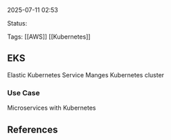 2025-07-11 02:53

Status:

Tags: [[AWS]] [[Kubernetes]]

## EKS
Elastic Kubernetes Service
Manges Kubernetes cluster

### Use Case
Microservices with Kubernetes 

## References 
